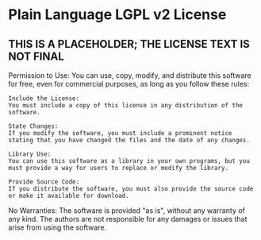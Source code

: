 # Plain Language LGPL v2 License

## THIS IS A PLACEHOLDER; THE LICENSE TEXT IS NOT FINAL


Permission to Use:
You can use, copy, modify, and distribute this software for free, even for commercial purposes, as long as you follow these rules:

    Include the License:
    You must include a copy of this license in any distribution of the software.

    State Changes:
    If you modify the software, you must include a prominent notice stating that you have changed the files and the date of any changes.

    Library Use:
    You can use this software as a library in your own programs, but you must provide a way for users to replace or modify the library.

    Provide Source Code:
    If you distribute the software, you must also provide the source code or make it available for download.

No Warranties:
The software is provided "as is", without any warranty of any kind. The authors are not responsible for any damages or issues that arise from using the software.
